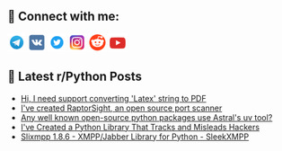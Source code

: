 ## 🔎 Connect with me:
[<img src="https://github.com/bullbesh/bullbesh/blob/main/images/Telegram.png" width="32" height="32" />](https://t.me/bullbesh)
[<img src="https://github.com/bullbesh/bullbesh/blob/main/images/VK.png" width="32" height="32" />](https://vk.com/bullbesh)
[<img src="https://github.com/bullbesh/bullbesh/blob/main/images/Twitter.png" width="32" height="32" />](https://twitter.com/bullbesh1)
[<img src="https://github.com/bullbesh/bullbesh/blob/main/images/Instagram.png" width="32" height="32" />](https://www.instagram.com/bullbesh)
[<img src="https://github.com/bullbesh/bullbesh/blob/main/images/Reddit.png" width="32" height="32" />](https://www.reddit.com/user/bullbesh)
[<img src="https://github.com/bullbesh/bullbesh/blob/main/images/YouTube.png" width="32" height="32" />](https://www.youtube.com/channel/UCtfjRs6uzgq5mfm8S06WTcg)

## 📕 Latest r/Python Posts
<!-- BLOG-POST-LIST:START -->
- [Hi, I need support converting &#39;Latex&#39; string to PDF](https://www.reddit.com/r/Python/comments/1i23yof/hi_i_need_support_converting_latex_string_to_pdf/)
- [I&#39;ve created RaptorSight, an open source port scanner](https://www.reddit.com/r/Python/comments/1i234xc/ive_created_raptorsight_an_open_source_port/)
- [Any well known open-source python packages use Astral&#39;s uv tool?](https://www.reddit.com/r/Python/comments/1i20lvm/any_well_known_opensource_python_packages_use/)
- [I&#39;ve Created a Python Library That Tracks and Misleads Hackers](https://www.reddit.com/r/Python/comments/1i208uo/ive_created_a_python_library_that_tracks_and/)
- [Slixmpp 1.8.6 - XMPP/Jabber Library for Python - SleekXMPP](https://www.reddit.com/r/Python/comments/1i1tg3u/slixmpp_186_xmppjabber_library_for_python/)
<!-- BLOG-POST-LIST:END -->
